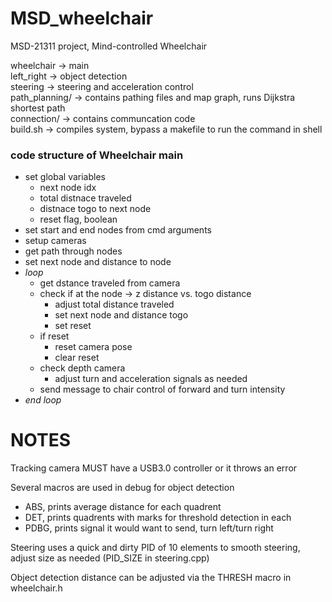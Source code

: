 # MSD_wheelchair
MSD-21311 project, Mind-controlled Wheelchair

wheelchair -> main</br>
left_right -> object detection</br>
steering -> steering and acceleration control</br>
path_planning/ -> contains pathing files and map graph, runs Dijkstra shortest path</br>
connection/ -> contains communcation code</br>
build.sh -> compiles system, bypass a makefile to run the command in shell</br>


<h3> code structure of Wheelchair main </h3>

- set global variables
	- next node idx
	- total distnace traveled
	- distnace togo to next node
	- reset flag, boolean
- set start and end nodes from cmd arguments
- setup cameras
- get path through nodes
- set next node and distance to node 
- *loop*
	- get dstance traveled from camera
	- check if at the node -> z distance vs. togo distance
		- adjust total distance traveled
		- set next node and distance togo
		- set reset
	- if reset
		- reset camera pose
		- clear reset
	- check depth camera
		- adjust turn and acceleration signals as needed
	- send message to chair control of forward and turn intensity
- *end loop*


NOTES
=====
Tracking camera MUST have a USB3.0 controller or it throws an error

Several macros are used in debug for object detection
- ABS, prints average distance for each quadrent
- DET, prints quadrents with marks for threshold detection in each
- PDBG, prints signal it would want to send, turn left/turn right

Steering uses a quick and dirty PID of 10 elements to smooth steering, adjust size as needed (PID_SIZE in steering.cpp)

Object detection distance can be adjusted via the THRESH macro in wheelchair.h
